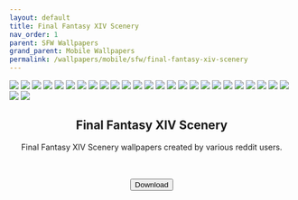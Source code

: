 ```yaml
---
layout: default
title: Final Fantasy XIV Scenery
nav_order: 1
parent: SFW Wallpapers
grand_parent: Mobile Wallpapers
permalink: /wallpapers/mobile/sfw/final-fantasy-xiv-scenery
---
```


<!-- 
{: .note }
> {: .opaque }
> 
>
> 
-->

<div class="w3-card">
  <div class="gallery">
    <img src="../../../assets/images/wallpapers/mobile/sfw/FFXIV Scenery/Aleport.png" />
    <img src="../../../assets/images/wallpapers/mobile/sfw/FFXIV Scenery/Amaurot.png" />
    <img src="../../../assets/images/wallpapers/mobile/sfw/FFXIV Scenery/Camp-Bronze-Lake.png" />
    <img src="../../../assets/images/wallpapers/mobile/sfw/FFXIV Scenery/Costa-del-Sol.png" />
    <img src="../../../assets/images/wallpapers/mobile/sfw/FFXIV Scenery/Dohn-Mheg.png" />
    <img src="../../../assets/images/wallpapers/mobile/sfw/FFXIV Scenery/Dravanian-Forelands.png" />
    <img src="../../../assets/images/wallpapers/mobile/sfw/FFXIV Scenery/Elpis-1.png" />
    <img src="../../../assets/images/wallpapers/mobile/sfw/FFXIV Scenery/Elpis-2.png" />
    <img src="../../../assets/images/wallpapers/mobile/sfw/FFXIV Scenery/Endwalker.png" />
    <img src="../../../assets/images/wallpapers/mobile/sfw/FFXIV Scenery/Garlemald.png" />
    <img src="../../../assets/images/wallpapers/mobile/sfw/FFXIV Scenery/Lakeland.png" />
    <img src="../../../assets/images/wallpapers/mobile/sfw/FFXIV Scenery/Sagoli-Desert.png" />
    <img src="../../../assets/images/wallpapers/mobile/sfw/FFXIV Scenery/Thanolan.png" />
    <img src="../../../assets/images/wallpapers/mobile/sfw/FFXIV Scenery/Thavnair.png" />
    <img src="../../../assets/images/wallpapers/mobile/sfw/FFXIV Scenery/The-Aetherfont.png" />
    <img src="../../../assets/images/wallpapers/mobile/sfw/FFXIV Scenery/The-Azim-Steppe.png" />
    <img src="../../../assets/images/wallpapers/mobile/sfw/FFXIV Scenery/The-Black-Shroud.png" />
    <img src="../../../assets/images/wallpapers/mobile/sfw/FFXIV Scenery/The-Crystarium.png" />
    <img src="../../../assets/images/wallpapers/mobile/sfw/FFXIV Scenery/The-Fringes.png" />
    <img src="../../../assets/images/wallpapers/mobile/sfw/FFXIV Scenery/The-Lochs.png" />
    <img src="../../../assets/images/wallpapers/mobile/sfw/FFXIV Scenery/The-Omphalos.png" />
    <img src="../../../assets/images/wallpapers/mobile/sfw/FFXIV Scenery/Uldah.png" />
    <img src="../../../assets/images/wallpapers/mobile/sfw/FFXIV Scenery/Coerthas.png" />
    <img src="../../../assets/images/wallpapers/mobile/sfw/FFXIV Scenery/Il-Mheg.png" />
    <img src="../../../assets/images/wallpapers/mobile/sfw/FFXIV Scenery/Mare-Lamentorum.png" />
    <img src="../../../assets/images/wallpapers/mobile/sfw/FFXIV Scenery/Old-Sharlayan.png" />
    <img src="../../../assets/images/wallpapers/mobile/sfw/FFXIV Scenery/Raincatcher-Gully.png" />
  </div>
  <div class="w3-container">
  <h2 class="text-small" style="text-align:center">Final Fantasy XIV Scenery</h2>
    <p class="text-small" style="text-align:center">Final Fantasy XIV Scenery wallpapers created by various reddit users.</p><br /><br />
    <span class="fs-3">
      <div align="center" class="text-small">
        <a href="https://gitlab.com/the-back-room/Wallpapers/-/archive/main/Wallpapers-main.zip?path=mobile/SFW/FFXIV-Scenery" target="_blank">
          <button type="button" name="button" class="btn">Download</button></a> 
      </div>
    </span>
    <br />
  </div>
</div>